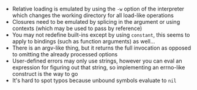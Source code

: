 - Relative loading is emulated by using the `-w` option of the
  interpreter which changes the working directory for all load-like
  operations
- Closures need to be emulated by splicing in the argument or using
  contexts (which may be used to pass by reference)
- You may not redefine built-ins except by using `constant`, this
  seems to apply to bindings (such as function arguments) as well...
- There is an argv-like thing, but it returns the full invocation as
  opposed to omitting the already processed options
- User-defined errors may only use strings, however you can eval an
  expression for figuring out that string, so implementing an
  errno-like construct is the way to go
- It's hard to spot typos because unbound symbols evaluate to `nil`
